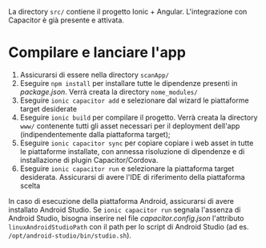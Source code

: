 La directory `src/` contiene il progetto Ionic + Angular.
L'integrazione con Capacitor è già presente e attivata.

# Compilare e lanciare l'app

1. Assicurarsi di essere nella directory `scanApp/`
2. Eseguire `npm install` per installare tutte le dipendenze presenti in *package.json*. Verrà creata la directory `nome_modules/`
3. Eseguire `ionic capacitor add` e selezionare dal wizard le piattaforme target desiderate
4. Eseguire `ionic build` per compilare il progetto. Verrà creata la directory `www/` contenente tutti gli asset necessari per il deployment dell'app (indipendentemente dalla piattaforma target);
5. Eseguire `ionic capacitor sync` per copiare copiare i web asset in tutte le piattaforme installate, con annessa risoluzione di dipendenze e di installazione di plugin Capacitor/Cordova.
6. Eseguire `ionic capacitor run` e selezionare la piattaforma target desiderata. Assicurarsi di avere l'IDE di riferimento della piattaforma scelta

In caso di esecuzione della piattaforma Android, assicurarsi di avere installato Android Studio. Se `ionic capacitor run` segnala l'assenza di Android Studio, bisogna inserire nel file *capacitor.config.json* l'attributo `linuxAndroidStudioPath` con il path per lo script di Android Studio (ad es. `/opt/android-studio/bin/studio.sh`).